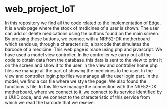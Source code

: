 # web_project_IoT
In this repository we find all the code related to the implementation of Edge. It is a web page where the stock of medicines of a user is shown.
The user can add or delete medications using the buttons found on the main screen.
By pressing these buttons, we connect with a NRF52-DK motherboard which sends us, through a characteristic, a barcode that simulates the barcode of a medicine.
This web page is made using php and javascript.
We have used a model view controller.
In the controller we carry out all the code to obtain data from the database, this data is sent to the view to print it on the screen and show it to the user.
In the view and controller home.php files we manage all the part of showing the medicines to the user. In the view and controller login.php files we manage all the user login part.
In the model, we find a css file where we style the page. We also found the functions.js file. In this file we manage the connection with the NRF52-DK motherboard, where we connect to it, we connect to its service identified by a UUID code, and we connect to the characteristic of this service from which we read the barcode that we receive.
